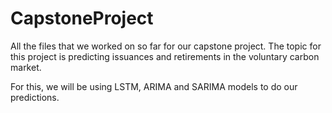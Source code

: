 # CapstoneProject
All the files that we worked on so far for our capstone project. The topic for this project is predicting issuances and retirements in the voluntary carbon market.

For this, we will be using LSTM, ARIMA and SARIMA models to do our predictions.
